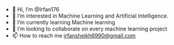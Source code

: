 - 👋 Hi, I’m @Irfan176
- 👀 I’m interested in Machine Learning and Artificial Intelligence.
- 🌱 I’m currently learning Machine learning 
- 💞️ I’m looking to collaborate on every machine learning project
- 📫 How to reach me irfansheikh6990@gmail.com

<!---
Irfan176/Irfan176 is a ✨ special ✨ repository because its `README.md` (this file) appears on your GitHub profile.
You can click the Preview link to take a look at your changes.
--->
